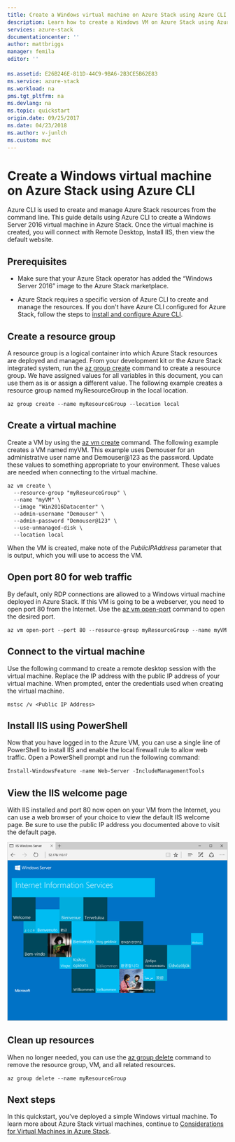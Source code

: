 ```yaml
---
title: Create a Windows virtual machine on Azure Stack using Azure CLI | Microsoft Docs
description: Learn how to create a Windows VM on Azure Stack using Azure CLI
services: azure-stack
documentationcenter: ''
author: mattbriggs
manager: femila
editor: ''

ms.assetid: E26B246E-811D-44C9-9BA6-2B3CE5B62E83
ms.service: azure-stack
ms.workload: na
pms.tgt_pltfrm: na
ms.devlang: na
ms.topic: quickstart
origin.date: 09/25/2017
ms.date: 04/23/2018
ms.author: v-junlch
ms.custom: mvc
---
```


# Create a Windows virtual machine on Azure Stack using Azure CLI

Azure CLI is used to create and manage Azure Stack resources from the command line. This guide details using Azure CLI to create a Windows Server 2016 virtual machine in Azure Stack. Once the virtual machine is created, you will connect with Remote Desktop, Install IIS, then view the default website. 

## Prerequisites 

- Make sure that your Azure Stack operator has added the “Windows Server 2016” image to the Azure Stack marketplace.  

- Azure Stack requires a specific version of Azure CLI to create and manage the resources. If you don't have Azure CLI configured for Azure Stack, follow the steps to [install and configure Azure CLI](azure-stack-version-profiles-azurecli2.md).

## Create a resource group

A resource group is a logical container into which Azure Stack resources are deployed and managed. From your development kit or the Azure Stack integrated system, run the [az group create](/cli/group#az_group_create) command to create a resource group. We have assigned values for all variables in this document, you can use them as is or assign a different value. 
The following example creates a resource group named myResourceGroup in the local location.

```cli
az group create --name myResourceGroup --location local
```

## Create a virtual machine

Create a VM by using the [az vm create](/cli/vm#az_vm_create) command. The following example creates a VM named myVM. This example uses Demouser for an administrative user name and Demouser@123 as the password. Update these values to something appropriate to your environment. These values are needed when connecting to the virtual machine.

```cli
az vm create \
  --resource-group "myResourceGroup" \
  --name "myVM" \
  --image "Win2016Datacenter" \
  --admin-username "Demouser" \
  --admin-password "Demouser@123" \
  --use-unmanaged-disk \
  --location local
```

When the VM is created, make note of the *PublicIPAddress* parameter that is output, which you will use to access the VM.
 
## Open port 80 for web traffic

By default, only RDP connections are allowed to a Windows virtual machine deployed in Azure Stack. If this VM is going to be a webserver, you need to open port 80 from the Internet. Use the [az vm open-port](/cli/vm#open-port) command to open the desired port.

```cli
az vm open-port --port 80 --resource-group myResourceGroup --name myVM
```

## Connect to the virtual machine

Use the following command to create a remote desktop session with the virtual machine. Replace the IP address with the public IP address of your virtual machine. When prompted, enter the credentials used when creating the virtual machine.

```
mstsc /v <Public IP Address>
```

## Install IIS using PowerShell

Now that you have logged in to the Azure VM, you can use a single line of PowerShell to install IIS and enable the local firewall rule to allow web traffic. Open a PowerShell prompt and run the following command:

```powershell
Install-WindowsFeature -name Web-Server -IncludeManagementTools
```

## View the IIS welcome page

With IIS installed and port 80 now open on your VM from the Internet, you can use a web browser of your choice to view the default IIS welcome page. Be sure to use the public IP address you documented above to visit the default page. 

![IIS default site](./media/azure-stack-quick-create-vm-windows-cli/default-iis-website.png) 

## Clean up resources

When no longer needed, you can use the [az group delete](/cli/group#az_group_delete) command to remove the resource group, VM, and all related resources.

```cli
az group delete --name myResourceGroup
```

## Next steps

In this quickstart, you’ve deployed a simple Windows virtual machine. To learn more about Azure Stack virtual machines, continue to [Considerations for Virtual Machines in Azure Stack](azure-stack-vm-considerations.md).

<!-- Update_Description: link update -->